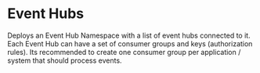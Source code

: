# Event Hubs

Deploys an Event Hub Namespace with a list of event hubs connected to it. Each Event Hub can have a set of consumer groups and keys (authorization rules). Its recommended to create one consumer group per application / system that should process events.